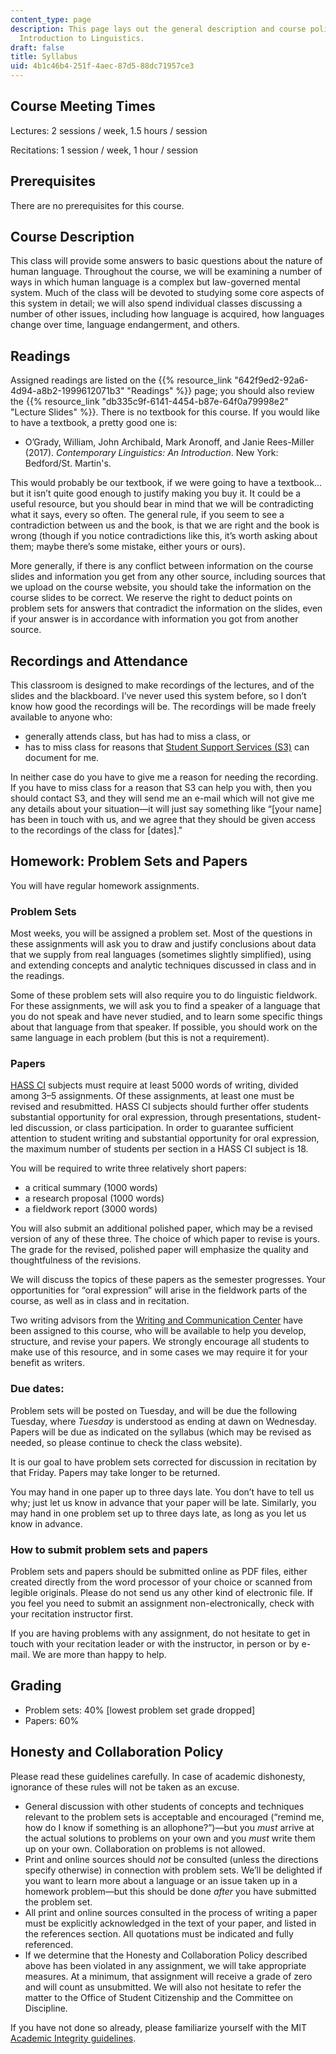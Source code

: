 ```yaml
---
content_type: page
description: This page lays out the general description and course policies for 24.900
  Introduction to Linguistics.
draft: false
title: Syllabus
uid: 4b1c46b4-251f-4aec-87d5-88dc71957ce3
---
```

## Course Meeting Times

Lectures: 2 sessions / week, 1.5 hours / session

Recitations: 1 session / week, 1 hour / session

## Prerequisites

There are no prerequisites for this course.

## Course Description

This class will provide some answers to basic questions about the nature of human language. Throughout the course, we will be examining a number of ways in which human language is a complex but law-governed mental system. Much of the class will be devoted to studying some core aspects of this system in detail; we will also spend individual classes discussing a number of other issues, including how language is acquired, how languages change over time, language endangerment, and others.

## Readings

Assigned readings are listed on the {{% resource_link "642f9ed2-92a6-4d94-a8b2-1999612071b3" "Readings" %}} page; you should also review the {{% resource_link "db335c9f-6141-4454-b87e-64f0a79998e2" "Lecture Slides" %}}. There is no textbook for this course. If you would like to have a textbook, a pretty good one is:

- O’Grady, William, John Archibald, Mark Aronoff, and Janie Rees-Miller (2017). *Contemporary Linguistics: An Introduction*. New York: Bedford/St. Martin's.

This would probably be our textbook, if we were going to have a textbook…but it isn’t quite good enough to justify making you buy it. It could be a useful resource, but you should bear in mind that we will be contradicting what it says, every so often. The general rule, if you seem to see a contradiction between us and the book, is that we are right and the book is wrong (though if you notice contradictions like this, it’s worth asking about them; maybe there’s some mistake, either yours or ours).

More generally, if there is any conflict between information on the course slides and information you get from any other source, including sources that we upload on the course website, you should take the information on the course slides to be correct. We reserve the right to deduct points on problem sets for answers that contradict the information on the slides, even if your answer is in accordance with information you got from another source.

## Recordings and Attendance

This classroom is designed to make recordings of the lectures, and of the slides and the blackboard. I’ve never used this system before, so I don’t know how good the recordings will be. The recordings will be made freely available to anyone who:

- generally attends class, but has had to miss a class, or
- has to miss class for reasons that [Student Support Services (S3)](https://studentlife.mit.edu/s3) can document for me.

In neither case do you have to give me a reason for needing the recording. If you have to miss class for a reason that S3 can help you with, then you should contact S3, and they will send me an e-mail which will not give me any details about your situation—it will just say something like “\[your name\] has been in touch with us, and we agree that they should be given access to the recordings of the class for \[dates\]."

## Homework: Problem Sets and Papers

You will have regular homework assignments.

### Problem Sets

Most weeks, you will be assigned a problem set. Most of the questions in these assignments will ask you to draw and justify conclusions about data that we supply from real languages (sometimes slightly simplified), using and extending concepts and analytic techniques discussed in class and in the readings.

Some of these problem sets will also require you to do linguistic fieldwork. For these assignments, we will ask you to find a speaker of a language that you do not speak and have never studied, and to learn some specific things about that language from that speaker. If possible, you should work on the same language in each problem (but this is not a requirement).

### Papers

[HASS CI](https://registrar.mit.edu/registration-academics/academic-requirements/communication-requirement) subjects must require at least 5000 words of writing, divided among 3–5 assignments. Of these assignments, at least one must be revised and resubmitted. HASS CI subjects should further offer students substantial opportunity for oral expression, through presentations, student-led discussion, or class participation. In order to guarantee sufficient attention to student writing and substantial opportunity for oral expression, the maximum number of students per section in a HASS CI subject is 18.

You will be required to write three relatively short papers:

- a critical summary (1000 words)
- a research proposal (1000 words)
- a fieldwork report (3000 words)

You will also submit an additional polished paper, which may be a revised version of any of these three. The choice of which paper to revise is yours. The grade for the revised, polished paper will emphasize the quality and thoughtfulness of the revisions.

We will discuss the topics of these papers as the semester progresses. Your opportunities for “oral expression” will arise in the fieldwork parts of the course, as well as in class and in recitation.

Two writing advisors from the [Writing and Communication Center](https://cmsw.mit.edu/writing-and-communication-center/) have been assigned to this course, who will be available to help you develop, structure, and revise your papers. We strongly encourage all students to make use of this resource, and in some cases we may require it for your benefit as writers.

### Due dates:

Problem sets will be posted on Tuesday, and will be due the following Tuesday, where *Tuesday* is understood as ending at dawn on Wednesday. Papers will be due as indicated on the syllabus (which may be revised as needed, so please continue to check the class website).

It is our goal to have problem sets corrected for discussion in recitation by that Friday. Papers may take longer to be returned.

You may hand in one paper up to three days late. You don’t have to tell us why; just let us know in advance that your paper will be late. Similarly, you may hand in one problem set up to three days late, as long as you let us know in advance.

### How to submit problem sets and papers

Problem sets and papers should be submitted online as PDF files, either created directly from the word processor of your choice or scanned from legible originals. Please do not send us any other kind of electronic file. If you feel you need to submit an assignment non-electronically, check with your recitation instructor first.

If you are having problems with any assignment, do not hesitate to get in touch with your recitation leader or with the instructor, in person or by e-mail. We are more than happy to help. 

## Grading

- Problem sets: 40% \[lowest problem set grade dropped\]
- Papers: 60%

## Honesty and Collaboration Policy

Please read these guidelines carefully. In case of academic dishonesty, ignorance of these rules will not be taken as an excuse.

- General discussion with other students of concepts and techniques relevant to the problem sets is acceptable and encouraged (“remind me, how do I know if something is an allophone?”)—but you *must* arrive at the actual solutions to problems on your own and you *must* write them up on your own. Collaboration on problems is not allowed.
- Print and online sources should *not* be consulted (unless the directions specify otherwise) in connection with problem sets. We’ll be delighted if you want to learn more about a language or an issue taken up in a homework problem—but this should be done *after* you have submitted the problem set.
- All print and online sources consulted in the process of writing a paper must be explicitly acknowledged in the text of your paper, and listed in the references section. All quotations must be indicated and fully referenced.
- If we determine that the Honesty and Collaboration Policy described above has been violated in any assignment, we will take appropriate measures. At a minimum, that assignment will receive a grade of zero and will count as unsubmitted. We will also not hesitate to refer the matter to the Office of Student Citizenship and the Committee on Discipline.

If you have not done so already, please familiarize yourself with the MIT [Academic Integrity guidelines](https://integrity.mit.edu/).